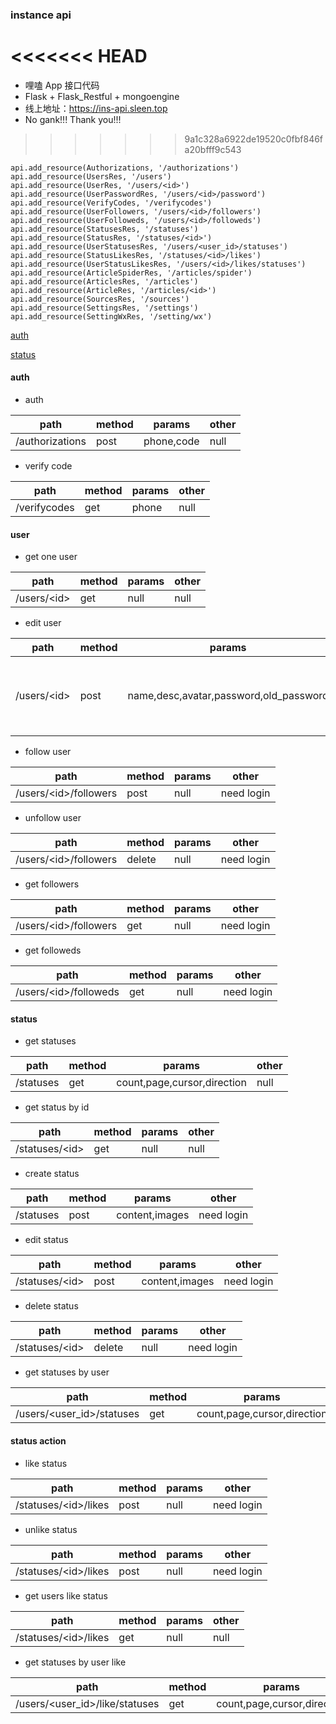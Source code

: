 ### instance api

<<<<<<< HEAD
=======
- 哩嗑 App 接口代码
- Flask + Flask_Restful + mongoengine
- 线上地址：https://ins-api.sleen.top
- No gank!!! Thank you!!!

>>>>>>> 9a1c328a6922de19520c0fbf846fa20bfff9c543
```
api.add_resource(Authorizations, '/authorizations')
api.add_resource(UsersRes, '/users')
api.add_resource(UserRes, '/users/<id>')
api.add_resource(UserPasswordRes, '/users/<id>/password')
api.add_resource(VerifyCodes, '/verifycodes')
api.add_resource(UserFollowers, '/users/<id>/followers')
api.add_resource(UserFolloweds, '/users/<id>/followeds')
api.add_resource(StatusesRes, '/statuses')
api.add_resource(StatusRes, '/statuses/<id>')
api.add_resource(UserStatusesRes, '/users/<user_id>/statuses')
api.add_resource(StatusLikesRes, '/statuses/<id>/likes')
api.add_resource(UserStatusLikesRes, '/users/<id>/likes/statuses')
api.add_resource(ArticleSpiderRes, '/articles/spider')
api.add_resource(ArticlesRes, '/articles')
api.add_resource(ArticleRes, '/articles/<id>')
api.add_resource(SourcesRes, '/sources')
api.add_resource(SettingsRes, '/settings')
api.add_resource(SettingWxRes, '/setting/wx')
```

[auth](#auth)

[status](#status)

#### auth

- auth

| path | method | params | other |
| --- | --- | --- | --- |
|/authorizations|post|phone,code|null|

- verify code

| path | method | params | other |
| --- | --- | --- | --- |
|/verifycodes|get|phone|null|


#### user

- get one user

| path | method | params | other |
| --- | --- | --- | --- |
|/users/<id\>|get|null|null|


- edit user

| path | method | params | other |
| --- | --- | --- | --- |
|/users/<id\>|post|name,desc,avatar,password,old\_password|need login, change password need old password|


- follow user

| path | method | params | other |
| --- | --- | --- | --- |
|/users/<id\>/followers|post|null|need login|

- unfollow user

| path | method | params | other |
| --- | --- | --- | --- |
|/users/<id\>/followers|delete|null|need login|


- get followers

| path | method | params | other |
| --- | --- | --- | --- |
|/users/<id\>/followers|get|null|need login|

- get followeds

| path | method | params | other |
| --- | --- | --- | --- |
|/users/<id\>/followeds|get|null|need login|


#### status

- get statuses

| path | method | params | other |
| --- | --- | --- | --- |
|/statuses|get|count,page,cursor,direction|null|

- get status by id

| path | method | params | other |
| --- | --- | --- | --- |
|/statuses/<id\>|get|null|null|

- create status

| path | method | params | other |
| --- | --- | --- | --- |
|/statuses|post|content,images|need login|

- edit status

| path | method | params | other |
| --- | --- | --- | --- |
|/statuses/<id\>|post|content,images|need login|

- delete status

| path | method | params | other |
| --- | --- | --- | --- |
|/statuses/<id\>|delete|null|need login|

- get statuses by user

| path | method | params | other |
| --- | --- | --- | --- |
|/users/<user_id\>/statuses|get|count,page,cursor,direction|null|


#### status action

- like status

| path | method | params | other |
| --- | --- | --- | --- |
|/statuses/<id\>/likes|post|null|need login|

- unlike status

| path | method | params | other |
| --- | --- | --- | --- |
|/statuses/<id\>/likes|post|null|need login|


- get users like status

| path | method | params | other |
| --- | --- | --- | --- |
|/statuses/<id\>/likes|get|null|null|


- get statuses by user like

| path | method | params | other |
| --- | --- | --- | --- |
|/users/<user_id\>/like/statuses|get|count,page,cursor,direction|null|


